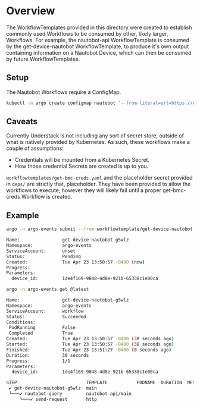 # Overview

The WorkflowTemplates provided in this directory were created to establish commonly used Workflows to be consumed by other, likely larger, Workflows. For example,
the nautobot-api WorkflowTemplate is consumed by the get-device-nautobot WorkflowTemplate, to produce it's own output containing information on a Nautobot Device,
which can then be consumed by future WorkflowTemplates.

## Setup

The Nautobot Workflows require a ConfigMap.

```bash
kubectl -n argo create configmap nautobot '--from-literal=url=https://nautobot.local'
```

## Caveats

Currently Understack is not including any sort of secret store, outside of what is natively provided by Kubernetes. As such, these workflows make a couple of assumptions:

- Credentials will be mounted from a Kubernetes Secret.
- How those credential Secrets are created is up to you.

`workflowtemplates/get-bmc-creds.yaml` and the placeholder secret provided in `deps/` are strictly that, placeholder. They have been provided to allow the workflows to execute,
however they will likely fail until a proper get-bmc-creds Workflow is created.

## Example
```bash
argo -n argo-events submit --from workflowtemplate/get-device-nautobot --parameter device_id=1de4f169-9848-4d8e-921b-65338c1e00ca

Name:                get-device-nautobot-g5wlz
Namespace:           argo-events
ServiceAccount:      unset
Status:              Pending
Created:             Tue Apr 23 13:50:57 -0400 (now)
Progress:
Parameters:
  device_id:         1de4f169-9848-4d8e-921b-65338c1e00ca
```

```bash
argo -n argo-events get @latest

Name:                get-device-nautobot-g5wlz
Namespace:           argo-events
ServiceAccount:      workflow
Status:              Succeeded
Conditions:
 PodRunning          False
 Completed           True
Created:             Tue Apr 23 13:50:57 -0400 (38 seconds ago)
Started:             Tue Apr 23 13:50:57 -0400 (38 seconds ago)
Finished:            Tue Apr 23 13:51:27 -0400 (8 seconds ago)
Duration:            30 seconds
Progress:            1/1
Parameters:
  device_id:         1de4f169-9848-4d8e-921b-65338c1e00ca

STEP                          TEMPLATE           PODNAME  DURATION  MESSAGE
 ✔ get-device-nautobot-g5wlz  main
 └───✔ nautobot-query         nautobot-api/main
     └───✔ send-request       http
```
